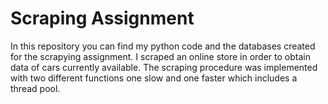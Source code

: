 # Scraping Assignment
In this repository you can find my python code and the databases created for the scrapying assignment. I scraped an online store in order to obtain data of cars currently available. The scraping procedure was implemented with two different functions one slow and one faster which includes a thread pool. 

